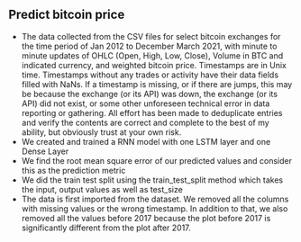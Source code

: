 ## Predict bitcoin price

* The data collected from the CSV files for select bitcoin exchanges for the time period of Jan 2012 to December March 2021, with minute to minute updates of OHLC (Open, High, Low, Close), Volume in BTC and indicated currency, and weighted bitcoin price. Timestamps are in Unix time. Timestamps without any trades or activity have their data fields filled with NaNs. If a timestamp is missing, or if there are jumps, this may be because the exchange (or its API) was down, the exchange (or its API) did not exist, or some other unforeseen technical error in data reporting or gathering. All effort has been made to deduplicate entries and verify the contents are correct and complete to the best of my ability, but obviously trust at your own risk.  
* We created and trained a RNN model with one LSTM layer and one Dense Layer
* We find the root mean square error of our predicted values and consider this as the prediction metric
* We did the train test split using the train_test_split method which takes the input, output values as well as test_size
* The data is first imported from the dataset. We removed all the columns with missing values or the wrong timestamp. In addition to that, we also removed all the values before 2017 because the plot before 2017 is significantly different from the plot after 2017.

